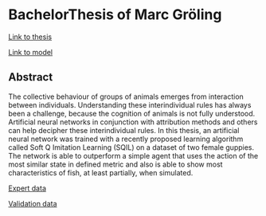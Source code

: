 # BachelorThesis of Marc Gröling

[Link to thesis](http://www.mi.fu-berlin.de/inf/groups/ag-ki/Theses/Completed-theses/Bachelor-theses/2021/Groeling/index.html)

[Link to model](https://git.imp.fu-berlin.de/bioroboticslab/robofish/fish_models)

## Abstract

The collective behaviour of groups of animals emerges from interaction between individuals. Understanding these interindividual rules has always been a challenge, because the cognition of animals is not fully understood. Artificial neural networks in conjunction with attribution methods and others can help decipher these interindividual rules. In this thesis, an artificial neural network was trained with a recently proposed learning algorithm called Soft Q Imitation Learning (SQIL) on a dataset of two female guppies. The network  is able to outperform a simple agent that uses the action of the most similar state in defined metric and also is able to show most characteristics of fish, at least partially, when simulated.

[Expert data](https://github.com/marc131183/BachelorThesis/tree/master/Fish/Guppy/data)

[Validation data](https://github.com/marc131183/BachelorThesis/tree/master/Fish/Guppy/validationData)



